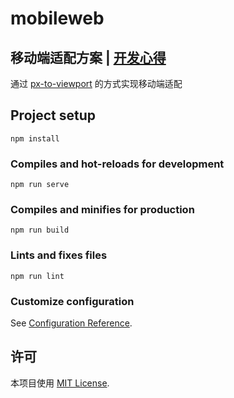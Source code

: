 # mobileweb  
## 移动端适配方案 | [开发心得][xd]

通过 [px-to-viewport][ptv] 的方式实现移动端适配

## Project setup
```
npm install
```

### Compiles and hot-reloads for development
```
npm run serve
```

### Compiles and minifies for production
```
npm run build
```

### Lints and fixes files
```
npm run lint
```

### Customize configuration
See [Configuration Reference](https://cli.vuejs.org/config/).  

## 许可

本项目使用 [MIT License](LICENSE).  


[ptv]: https://github.com/evrone/postcss-px-to-viewport "px-to-view"  
[xd]: ./read-develop.md "开发心得"